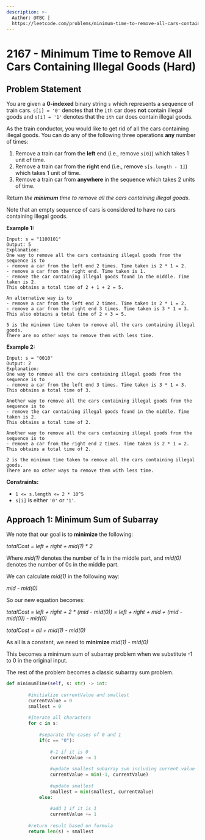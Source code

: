 ```yaml
---
description: >-
  Author: @TBC |
  https://leetcode.com/problems/minimum-time-to-remove-all-cars-containing-illegal-goods/
---
```


# 2167 - Minimum Time to Remove All Cars Containing Illegal Goods (Hard)

## Problem Statement

You are given a **0-indexed** binary string `s` which represents a sequence of train cars. `s[i] = '0'` denotes that the `ith` car does **not** contain illegal goods and `s[i] = '1'` denotes that the `ith` car does contain illegal goods.

As the train conductor, you would like to get rid of all the cars containing illegal goods. You can do any of the following three operations **any** number of times:

1. Remove a train car from the **left** end (i.e., remove `s[0]`) which takes 1 unit of time.
2. Remove a train car from the **right** end (i.e., remove `s[s.length - 1]`) which takes 1 unit of time.
3. Remove a train car from **anywhere** in the sequence which takes 2 units of time.

Return _the **minimum** time to remove all the cars containing illegal goods_.

Note that an empty sequence of cars is considered to have no cars containing illegal goods.

**Example 1:**

```
Input: s = "1100101"
Output: 5
Explanation: 
One way to remove all the cars containing illegal goods from the sequence is to
- remove a car from the left end 2 times. Time taken is 2 * 1 = 2.
- remove a car from the right end. Time taken is 1.
- remove the car containing illegal goods found in the middle. Time taken is 2.
This obtains a total time of 2 + 1 + 2 = 5. 

An alternative way is to
- remove a car from the left end 2 times. Time taken is 2 * 1 = 2.
- remove a car from the right end 3 times. Time taken is 3 * 1 = 3.
This also obtains a total time of 2 + 3 = 5.

5 is the minimum time taken to remove all the cars containing illegal goods. 
There are no other ways to remove them with less time.
```

**Example 2:**

```
Input: s = "0010"
Output: 2
Explanation:
One way to remove all the cars containing illegal goods from the sequence is to
- remove a car from the left end 3 times. Time taken is 3 * 1 = 3.
This obtains a total time of 3.

Another way to remove all the cars containing illegal goods from the sequence is to
- remove the car containing illegal goods found in the middle. Time taken is 2.
This obtains a total time of 2.

Another way to remove all the cars containing illegal goods from the sequence is to 
- remove a car from the right end 2 times. Time taken is 2 * 1 = 2. 
This obtains a total time of 2.

2 is the minimum time taken to remove all the cars containing illegal goods. 
There are no other ways to remove them with less time.
```

**Constraints:**

* `1 <= s.length <= 2 * 10^5`
* `s[i]` is either `'0'` or `'1'`.

## Approach 1: Minimum Sum of Subarray

We note that our goal is to **minimize** the following:

_totalCost = left + right + mid(1) \* 2_

Where _mid(1)_ denotes the number of 1s in the middle part, and _mid(0)_ denotes the number of 0s in the middle part.&#x20;

We can calculate _mid(1)_ in the following way:

_mid - mid(0)_

So our new equation becomes:

_totalCost = left + right + 2 \* (mid - mid(0)) = left + right + mid + (mid - mid(0)) - mid(0)_

_totalCost = all + mid(1) - mid(0)_

As all is a constant, we need to **minimize** _mid(1) - mid(0)_

This becomes a minimum sum of subarray problem when we substitute -1 to 0 in the original input.&#x20;

The rest of the problem becomes a classic subarray sum problem.

```python
def minimumTime(self, s: str) -> int:
        
        #initialize currentValue and smallest
        currentValue = 0
        smallest = 0
        
        #iterate all characters
        for c in s:
            
            #separate the cases of 0 and 1
            if(c == "0"):
                
                #-1 if it is 0
                currentValue -= 1
                
                #update smallest subarray sum including current value
                currentValue = min(-1, currentValue)
                
                #update smallest
                smallest = min(smallest, currentValue)
            else:
                
                #add 1 if it is 1
                currentValue += 1
        
        #return result based on formula
        return len(s) + smallest
```







